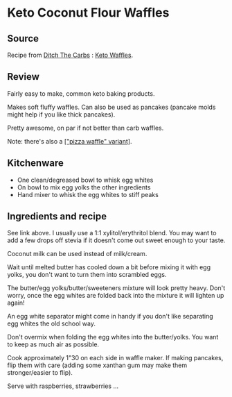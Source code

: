 # Keto Coconut Flour Waffles

## Source

Recipe from [Ditch The Carbs](https://www.ditchthecarbs.com/) : [Keto Waffles](https://www.ditchthecarbs.com/keto-waffles/).

## Review

Fairly easy to make, common keto baking products.

Makes soft fluffy waffles. Can also be used as pancakes (pancake molds might help if you like thick pancakes).

Pretty awesome, on par if not better than carb waffles.

Note: there's also a [["pizza waffle" variant]](https://www.ditchthecarbs.com/low-carb-pizza-waffles/).

## Kitchenware

 - One clean/degreased bowl to whisk egg whites
 - On bowl to mix egg yolks the other ingredients
 - Hand mixer to whisk the egg whites to stiff peaks

## Ingredients and recipe

See link above. I usually use a 1:1 xylitol/erythritol blend. You may want to add a few drops off stevia if it doesn't come out sweet enough to your taste.

Coconut milk can be used instead of milk/cream.

Wait until melted butter has cooled down a bit before mixing it with egg yolks, you don't want to turn them into scrambled eggs.

The butter/egg yolks/butter/sweeteners mixture will look pretty heavy. Don't worry, once the egg whites are folded back into the mixture it will lighten up again!

An egg white separator might come in handy if you don't like separating egg whites the old school way.

Don't overmix when folding the egg whites into the butter/yolks. You want to keep as much air as possible.

Cook approximately 1"30 on each side in waffle maker. If making pancakes, flip them with care (adding some xanthan gum may make them stronger/easier to flip).

Serve with raspberries, strawberries ...
